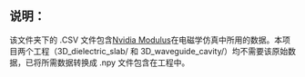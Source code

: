 ## 说明：
该文件夹下的 .CSV 文件包含[Nvidia Modulus](https://docs.nvidia.com/deeplearning/modulus/user_guide/intermediate/em.html)在电磁学仿真中所用的数据。本项目两个工程（3D_dielectric_slab/ 和 3D_waveguide_cavity/）均不需要该原始数据，已将所需数据转换成 .npy 文件包含在工程中。